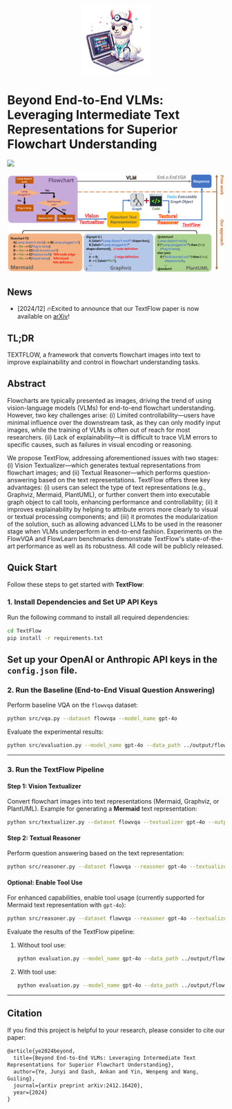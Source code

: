 <p align="center">
    <img src="assets/figures/logo.png" width="160"> 
</p>

# Beyond End-to-End VLMs: Leveraging Intermediate Text Representations for Superior Flowchart Understanding

[![](https://img.shields.io/badge/cs.CV-arXiv%3A2412.16420-B31B1B.svg)](https://arxiv.org/abs/2412.16420)

![](./assets/figures/textflow.png)

## News
- [2024/12] 🔥Excited to announce that our TextFlow paper is now available on [arXiv](https://arxiv.org/abs/2412.16420)!

## TL;DR
TEXTFLOW, a framework that converts flowchart images into text to improve explainability and control in flowchart understanding tasks.

## Abstract
Flowcharts are typically presented as images, driving the trend of using vision-language models (VLMs) for end-to-end flowchart understanding. However, two key challenges arise: (i) Limited controllability—users have minimal influence over the downstream task, as they can only modify input images, while the training of VLMs is often out of reach for most researchers. (ii) Lack of explainability—it is difficult to trace VLM errors to specific causes, such as failures in visual encoding or reasoning. 

We propose TextFlow, addressing aforementioned issues with two stages: (i) Vision Textualizer—which generates textual representations from flowchart images; and (ii) Textual Reasoner—which performs question-answering based on the text representations. TextFlow offers three key advantages: (i) users can select the type of text representations (e.g., Graphviz, Mermaid, PlantUML), or further convert them into executable graph object to call tools, enhancing performance and controllability; (ii) it improves explainability by helping to attribute errors more clearly to visual or textual processing components; and (iii) it promotes the modularization of the solution, such as allowing advanced LLMs to be used in the reasoner stage when VLMs underperform in end-to-end fashion. Experiments on the FlowVQA and FlowLearn benchmarks demonstrate TextFlow's state-of-the-art performance as well as its robustness. All code will be publicly released.

## Quick Start

Follow these steps to get started with **TextFlow**:

### 1. Install Dependencies and Set UP API Keys
Run the following command to install all required dependencies:
```bash
cd TextFlow
pip install -r requirements.txt
```
Set up your OpenAI or Anthropic API keys in the `config.json` file.
---

### 2. Run the Baseline (End-to-End Visual Question Answering)
Perform baseline VQA on the `flowvqa` dataset:
```bash
python src/vqa.py --dataset flowvqa --model_name gpt-4o
```

Evaluate the experimental results:
```bash
python src/evaluation.py --model_name gpt-4o --data_path ../output/flowvqa/vqa/gpt-4o.json
```

---

### 3. Run the TextFlow Pipeline
#### Step 1: Vision Textualizer
Convert flowchart images into text representations (Mermaid, Graphviz, or PlantUML). Example for generating a **Mermaid** text representation:
```bash
python src/textualizer.py --dataset flowvqa --textualizer gpt-4o --output_type mermaid
```

#### Step 2: Textual Reasoner
Perform question answering based on the text representation:
```bash
python src/reasoner.py --dataset flowvqa --reasoner gpt-4o --textualizer gpt-4o --input_type mermaid
```

#### Optional: Enable Tool Use
For enhanced capabilities, enable tool usage (currently supported for Mermaid text representation with `gpt-4o`):
```bash
python src/reasoner.py --dataset flowvqa --reasoner gpt-4o --textualizer gpt-4o --input_type mermaid --tool_use
```

Evaluate the results of the TextFlow pipeline:
1. Without tool use:
   ```bash
   python evaluation.py --model_name gpt-4o --data_path ../output/flowvqa/textflow/mermaid_reasoner_gpt-4o_textualizer_gpt-4o.json
   ```
2. With tool use:
   ```bash
   python evaluation.py --model_name gpt-4o --data_path ../output/flowvqa/textflow/mermaid_reasoner_tool_use_gpt-4o_textualizer_gpt-4o.json
   ```

---


## Citation
If you find this project is helpful to your research, please consider to cite our paper:
```
@article{ye2024beyond,
  title={Beyond End-to-End VLMs: Leveraging Intermediate Text Representations for Superior Flowchart Understanding},
  author={Ye, Junyi and Dash, Ankan and Yin, Wenpeng and Wang, Guiling},
  journal={arXiv preprint arXiv:2412.16420},
  year={2024}
}
```
